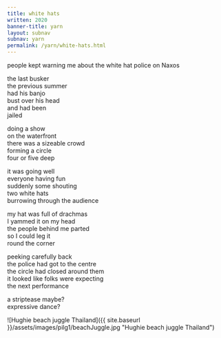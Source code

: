 ```yaml
---
title: white hats 
written: 2020
banner-title: yarn
layout: subnav
subnav: yarn
permalink: /yarn/white-hats.html
---
```


<div class="poem">
people kept warning me  
about the white hat police  
on Naxos  


the last busker  
the previous summer  
had his banjo  
bust over his head  
and had been  
jailed


doing a show  
on the waterfront  
there was a sizeable crowd  
forming a circle  
four or five deep  


it was going well  
everyone having fun  
suddenly some shouting  
two white hats  
burrowing through the audience  


my hat was full of drachmas  
I yammed it on my head  
the people behind me parted  
so I could leg it  
round the corner  


peeking carefully back  
the police had got to the centre  
the circle had closed around them  
it looked like folks were expecting  
the next performance  


a striptease maybe?  
expressive dance?  
</div>

![Hughie beach juggle Thailand]({{ site.baseurl }}/assets/images/pilg1/beachJuggle.jpg "Hughie beach juggle Thailand")
